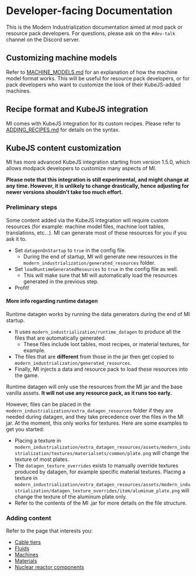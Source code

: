 # Developer-facing Documentation
This is the Modern Industrialization documentation aimed at mod pack or resource pack developers.
For questions, please ask on the `#dev-talk` channel on the Discord server.

## Customizing machine models
Refer to [MACHINE_MODELS.md](MACHINE_MODELS.md) for an explanation of how the machine model format works.
This will be useful for resource pack developers,
or for pack developers who want to customize the look of their KubeJS-added machines.

## Recipe format and KubeJS integration
MI comes with KubeJS integration for its custom recipes.
Please refer to [ADDING_RECIPES.md](ADDING_RECIPES.md) for details on the syntax.

## KubeJS content customization
MI has more advanced KubeJS integration starting from version 1.5.0,
which allows modpack developers to customize many aspects of MI.

**Please note that this integration is still experimental, and might change at any time.
However, it is unlikely to change drastically, hence adjusting for newer versions shouldn't take too much effort.**

### Preliminary steps
Some content added via the KubeJS integration will require custom resources (for example: machine model files, machine loot tables, translations, etc...).
MI can generate most of these resources for you if you ask it to.
- Set `datagenOnStartup` to `true` in the config file.
  - During the end of startup, MI will generate new resources in the `modern_industrialization/generated_resources` folder.
- Set `loadRuntimeGeneratedResources` to `true` in the config file as well.
  - This will make sure that MI will automatically load the resources generated in the previous step.
- Profit!

#### More info regarding runtime datagen
Runtime datagen works by running the data generators during the end of MI startup.
- It uses `modern_industrialization/runtime_datagen` to produce all the files that are automatically generated.
  - These files include loot tables, most recipes, or material textures, for example.
- The files that are **different** from those in the jar then get copied to `modern_industrialization/generated_resources`.
- Finally, MI injects a data and resource pack to load these resources into the game.

Runtime datagen will only use the resources from the MI jar and the base vanilla assets.
**It will not use any resource pack, as it runs too early.**

However, files can be placed in the `modern_industrialization/extra_datagen_resources` folder if they are needed during datagen,
and they take precedence over the files in the MI jar.
At the moment, this only works for textures.
Here are some examples to get you started:
- Placing a texture in `modern_industrialization/extra_datagen_resources/assets/modern_industrialization/textures/materialsets/common/plate.png`
  will change the texture of most plates.
- The `datagen_texture_overrides` exists to manually override textures produced by datagen, for example specific material textures.
  Placing a texture in `modern_industrialization/extra_datagen_resources/assets/modern_industrialization/datagen_texture_overrides/item/aluminum_plate.png`
  will change the texture of the aluminum plate only.
- Refer to the contents of the MI .jar for more details on the file structure.

### Adding content
Refer to the page that interests you:
- [Cable tiers](ADDING_CABLE_TIERS.md)
- [Fluids](ADDING_FLUIDS.md)
- [Machines](ADDING_MACHINES.md)
- [Materials](ADDING_MATERIALS.md)
- [Nuclear reactor components](ADDING_NUCLEAR_COMPONENTS.md)
